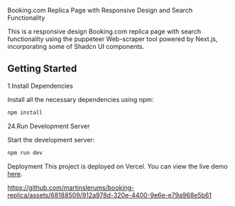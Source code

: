 Booking.com Replica Page with Responsive Design and Search Functionality

This is a responsive design Booking.com replica page with search functionality using the puppeteer Web-scraper tool powered by Next.js, incorporating some of Shadcn UI components.


## Getting Started

1.Install Dependencies

Install all the necessary dependencies using npm:

```bash
npm install
```
24.Run Development Server

Start the development server:

```bash
npm run dev
```

Deployment
This project is deployed on Vercel. You can view the live demo [here](https://booking-replica-wheat.vercel.app/).

https://github.com/martinslerums/booking-replica/assets/68188509/912a978d-320e-4400-9e6e-e79a968e5b61





